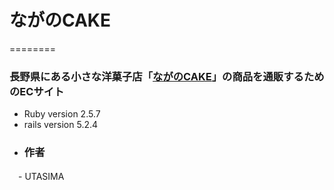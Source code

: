 # ながのCAKE 
========
### ⻑野県にある⼩さな洋菓⼦店「[ながのCAKE](URL)」の商品を通販するためのECサイト
- Ruby version 2.5.7
- rails version 5.2.4
- ### 作者
　- UTASIMA